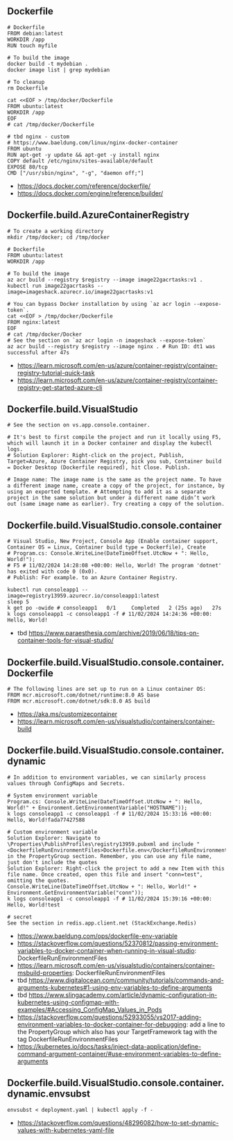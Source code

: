 ## Dockerfile

```
# Dockerfile
FROM debian:latest
WORKDIR /app
RUN touch myfile

# To build the image
docker build -t mydebian .
docker image list | grep mydebian

# To cleanup
rm Dockerfile
```

```
cat <<EOF > /tmp/docker/Dockerfile
FROM ubuntu:latest
WORKDIR /app
EOF
# cat /tmp/docker/Dockerfile

# tbd nginx - custom
# https://www.baeldung.com/linux/nginx-docker-container
FROM ubuntu
RUN apt-get -y update && apt-get -y install nginx
COPY default /etc/nginx/sites-available/default
EXPOSE 80/tcp
CMD ["/usr/sbin/nginx", "-g", "daemon off;"]
```

- https://docs.docker.com/reference/dockerfile/
- https://docs.docker.com/engine/reference/builder/

## Dockerfile.build.AzureContainerRegistry

```
# To create a working directory
mkdir /tmp/docker; cd /tmp/docker

# Dockerfile
FROM ubuntu:latest
WORKDIR /app

# To build the image
az acr build --registry $registry --image image22gacrtasks:v1 .
kubectl run image22gacrtasks --image=imageshack.azurecr.io/image22gacrtasks:v1
```

```
# You can bypass Docker installation by using `az acr login --expose-token`.
cat <<EOF > /tmp/docker/Dockerfile
FROM nginx:latest
EOF
# cat /tmp/docker/Docker
# See the section on `az acr login -n imageshack --expose-token`
az acr build --registry $registry --image nginx . # Run ID: dt1 was successful after 47s
```

- https://learn.microsoft.com/en-us/azure/container-registry/container-registry-tutorial-quick-task
- https://learn.microsoft.com/en-us/azure/container-registry/container-registry-get-started-azure-cli

## Dockerfile.build.VisualStudio

```
# See the section on vs.app.console.container.

# It's best to first compile the project and run it locally using F5, which will launch it in a Docker container and display the kubectl logs.
# Solution Explorer: Right-click on the project, Publish, Target=Azure, Azure Container Registry, pick you sub, Container build = Docker Desktop (Dockerfile required), hit Close. Publish.

# Image name: The image name is the same as the project name. To have a different image name, create a copy of the project, for instance, by using an exported template. # Attempting to add it as a separate project in the same solution but under a different name didn’t work out (same image name as earlier). Try creating a copy of the solution.
```

## Dockerfile.build.VisualStudio.console.container

```
# Visual Studio, New Project, Console App (Enable container support, Container OS = Linux, Container build type = Dockerfile), Create
# Program.cs: Console.WriteLine(DateTimeOffset.UtcNow + ": Hello, World!");
# F5 # 11/02/2024 14:28:08 +00:00: Hello, World! The program 'dotnet' has exited with code 0 (0x0).
# Publish: For example. to an Azure Container Registry.

kubectl run consoleapp1 --image=registry13959.azurecr.io/consoleapp1:latest
sleep 5
k get po -owide # consoleapp1   0/1     Completed   2 (25s ago)   27s
k logs consoleapp1 -c consoleapp1 -f # 11/02/2024 14:24:36 +00:00: Hello, World!
```

- tbd https://www.paraesthesia.com/archive/2019/06/18/tips-on-container-tools-for-visual-studio/

## Dockerfile.build.VisualStudio.console.container.Dockerfile

```
# The following lines are set up to run on a Linux container OS:
FROM mcr.microsoft.com/dotnet/runtime:8.0 AS base
FROM mcr.microsoft.com/dotnet/sdk:8.0 AS build
```

- https://aka.ms/customizecontainer
- https://learn.microsoft.com/en-us/visualstudio/containers/container-build

## Dockerfile.build.VisualStudio.console.container.dynamic

```
# In addition to environment variables, we can similarly process values through ConfigMaps and Secrets.

# System environment variable
Program.cs: Console.WriteLine(DateTimeOffset.UtcNow + ": Hello, World!" + Environment.GetEnvironmentVariable("HOSTNAME"));
k logs consoleapp1 -c consoleapp1 -f # 11/02/2024 15:33:16 +00:00: Hello, World!fada77427588

# Custom environment variable
Solution Explorer: Navigate to \Properties\PublishProfiles\registry13959.pubxml and include "<DockerfileRunEnvironmentFiles>Dockerfile.env</DockerfileRunEnvironmentFiles>" in the PropertyGroup section. Remember, you can use any file name, just don't include the quotes
Solution Explorer: Right-click the project to add a new Item with this file name. Once created, open this file and insert "conn=test", omitting the quotes.
Console.WriteLine(DateTimeOffset.UtcNow + ": Hello, World!" + Environment.GetEnvironmentVariable("conn"));
k logs consoleapp1 -c consoleapp1 -f # 11/02/2024 15:39:16 +00:00: Hello, World!test

# secret
See the section in redis.app.client.net (StackExchange.Redis)
```

- https://www.baeldung.com/ops/dockerfile-env-variable
- https://stackoverflow.com/questions/52370812/passing-environment-variables-to-docker-container-when-running-in-visual-studio: DockerfileRunEnvironmentFiles
- https://learn.microsoft.com/en-us/visualstudio/containers/container-msbuild-properties: DockerfileRunEnvironmentFiles
- tbd https://www.digitalocean.com/community/tutorials/commands-and-arguments-kubernetes#1-using-env-variables-to-define-arguments
- tbd https://www.slingacademy.com/article/dynamic-configuration-in-kubernetes-using-configmap-with-examples/#Accessing_ConfigMap_Values_in_Pods
- https://stackoverflow.com/questions/52933055/vs2017-adding-environment-variables-to-docker-container-for-debugging: add a line to the PropertyGroup which also has your TargetFramework tag with the tag DockerfileRunEnvironmentFiles
- https://kubernetes.io/docs/tasks/inject-data-application/define-command-argument-container/#use-environment-variables-to-define-arguments

## Dockerfile.build.VisualStudio.console.container.dynamic.envsubst

```
envsubst < deployment.yaml | kubectl apply -f -
```

- https://stackoverflow.com/questions/48296082/how-to-set-dynamic-values-with-kubernetes-yaml-file

